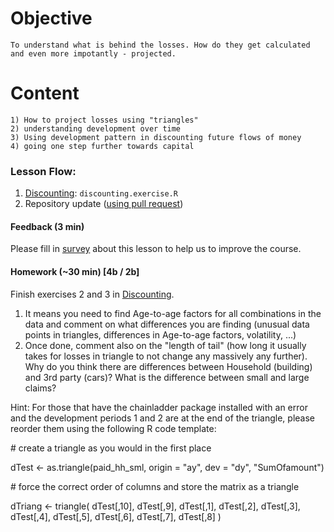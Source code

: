 # Objective
	To understand what is behind the losses. How do they get calculated and even more impotantly - projected.
	
# Content
	1) How to project losses using "triangles"
	2) understanding development over time
	3) Using development pattern in discounting future flows of money
	4) going one step further towards capital

### Lesson Flow:
1) [Discounting](discounting.rmd): `discounting.exercise.R`
2) Repository update ([using pull request](https://www.sitepoint.com/quick-tip-sync-your-fork-with-the-original-without-the-cli/))

#### Feedback (3 min)  
Please fill in [survey](https://forms.office.com/Pages/ResponsePage.aspx?id=unI2RwfNcUOirniLTGGEDmMCeqOOjBtIuObM18vXqrtUQlFNREZXWTIxMEdNMDhQMDFaWkI3SkNLSC4u) about this lesson to help us to improve the course.

#### Homework (~30 min) [4b / 2b]
Finish exercises 2 and 3 in [Discounting](discounting.rmd). 
1) It means you need to find Age-to-age factors for all combinations in the data and comment on what differences you are finding (unusual data points in triangles, differences in Age-to-age factors, volatility, ...)
2) Once done, comment also on the "length of tail" (how long it usually takes for losses in triangle to not change any massively any further). Why do you think there are differences between Household (building) and 3rd party (cars)? What is the difference between small and large claims?

Hint:
For those that have the chainladder package installed with an error and the development periods 1 and 2 are at the end of the triangle, please reorder them using the following R code template:

\# create a triangle as you would in the first place

dTest <- as.triangle(paid_hh_sml, origin = "ay", dev = "dy", "SumOfamount")

\# force the correct order of columns and store the matrix as a triangle

dTriang <- triangle(
    dTest[,10],
    dTest[,9],
    dTest[,1],
    dTest[,2],
    dTest[,3],
    dTest[,4],
    dTest[,5],
    dTest[,6],
    dTest[,7],
    dTest[,8]
)
